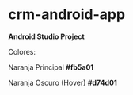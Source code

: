 crm-android-app
==========================

<b>Android Studio Project</b>

Colores:

Naranja Principal <b>#fb5a01</b>

Naranja Oscuro (Hover) <b>#d74d01</b>
